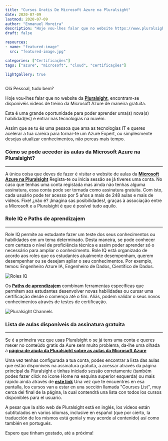 ```yaml
---
title: "Cursos Gratis De Microsoft Azure na Pluralsight"
date: 2020-07-09
lastmod: 2020-07-09
author: "Enmanuel Moreira"
description: "Hoje vou-lhes falar que no website https://www.pluralsight.com/, encontram-se disponivéis videos de treino da Microsoft Azure de maneira gratuita."
draft: false

resources:
- name: "featured-image"
  src: "featured-image.jpg"

categories: ["Certificações"]
tags: ["azure", "microsoft", "cloud", "certificações"]

lightgallery: true
---
```


<!--more-->

Olá Pessoal, tudo bem?

Hoje vou-lhes falar que no website da **[Pluralsight](https://www.pluralsight.com/)**, encontram-se disponivéis videos de treino da Microsoft Azure de maneira gratuita.  

Esta é uma grande oportunidade para poder aprender uma(s) nova(s) habilidad(es) e entrar nas tecnologías na nuvém.  

Assim que se tu és uma pessoa que ama as tecnologias IT e queres acelerar a tua careira para tornar-te um Azure Expert, ou simplesmente desejas atualizar conhecimentos, não percas mais tempo.  

### Cómo se pode acceder às aulas da Microsoft Azure na Pluralsight?

***

A única coisa que deves de fazer é visitar o website de aulas da **[Microsoft Azure na Pluralsight](https://www.pluralsight.com/partners/microsoft/azure)** Regista-te ou inicia sessão se já tiveres uma conta. No caso que tenhas uma conta registada mas ainda não tenhas alguma assinatura, essa conta pode ser tornada como assinatura gratuita. Com isto, cada usuário pode ter acesso por 5 años a mais de 248 aulas e mais de videos. Fixe! ¿não é? ¡Imagina sas posibilidades!, graças à associação entre a Microsoft e a Pluralsight é que é posível tudo aquilo.  

### Role IQ e Paths de aprendizajem

***

Role IQ permite ao estudante fazer um teste dos seus conhecimentos ou habilidades em um tema determinado. Desta maneira, se pode conhecer com certeza o nível de proficiência técnica e assim poder aprender só o necessário para ampliar o conhecimento. Role IQ está organizado de acordo aos roles que os estudantes atualmente desempenham, querem desempenhar ou se desejam apliar o seu conhecimentos. Por exemplo, temos: Engenheiro Azure IA, Engenheiro de Dados, Científico de Dados.  

![Roles IQ](/images/azure-pluralsight/role-iq.png "Roles IQ")

Os **[Paths de aprendizajem](https://www.pluralsight.com/product/paths)** combinam ferramentas específicas que permitem aos estudantes desenvolver novas habilidades ou cursar uma certificação desde o començo até o fim. Aliás, podem validar o seus novos conhecimentos através de testes de certificação.  

![Pluralsight Channels](/images/azure-pluralsight/pluralsight-channels.png "Pluralsight Channels")

### Lista de aulas disponíveis da assinatura gratuita

***

Se é a primeira vez que usas Pluralsight o se já tens uma conta e queres mexer no conteúdo gratis da Aure sem muito problema, da-lhe uma olhada à **[página de ajuda da Pluralsight sobre as aulas da Microsoft Azure](https://help.pluralsight.com/help/microsoft-azure-courses)**  

Uma vez tenhas configurada a tua conta, podes encontrar a lista das aulas que estão disponíveis na assinatura gratuita, a acessar através da página principal da Pluralsight e tinhas iniciado sessão corretamente (também podes fazer click no icone Home na esquina superior esquerda) ou mais rápido ainda através de **[este link](https://app.pluralsight.com/library/)** Una vez que te encuentres en esa pantalla, los cursos van a estar en una sección llamada "Courses List", muy cerca del final de la página, la cual contendrá una lista con todos los cursos disponibles para el usuario.  

A pesar que la sitio web de Pluralsight está en inglés, los videos están subtitulados en varios idiomas, inclusive en español (que por cierto, la traducción de los mismos está genial y muy acorde al contenido) así como también en portugués.  

Espero que tinham gostado, até a próxima!
